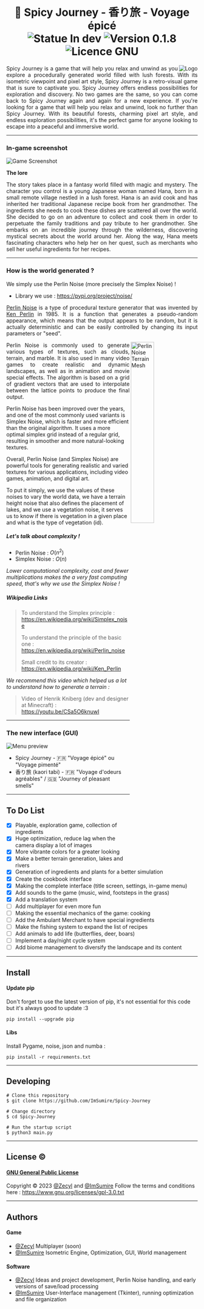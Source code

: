<h1 align="center">🧭 Spicy Journey - 香り旅 - Voyage épicé
  <br>
  <img alt="Statue In dev" src="https://img.shields.io/badge/STATUE-IN%20DEV-78b444?style=for-the-badge">
  <img alt="Version 0.1.8" src="https://img.shields.io/badge/VERSION-0.1.8-53d0a2?style=for-the-badge">
  <img alt="Licence GNU" src="https://img.shields.io/badge/LICENCE-GNU-fb7f53?style=for-the-badge">
</h1>

<img alt="Logo" src="https://raw.githubusercontent.com/ImSumire/Spicy-Journey/main/res/sprites/logo.png" align=right>

<p align="justify">Spicy Journey is a game that will help you relax and unwind as you explore a procedurally generated world filled with lush forests. With its isometric viewpoint and pixel art style, Spicy Journey is a retro-visual game that is sure to captivate you. Spicy Journey offers endless possibilities for exploration and discovery. No two games are the same, so you can come back to Spicy Journey again and again for a new experience. If you're looking for a game that will help you relax and unwind, look no further than Spicy Journey. With its beautiful forests, charming pixel art style, and endless exploration possibilities, it's the perfect game for anyone looking to escape into a peaceful and immersive world.</p>

<hr>

### In-game screenshot
![Game Screenshot](https://raw.githubusercontent.com/ImSumire/Spicy-Journey/main/screenshots/2023-04-11_22.36.12.768953.png)

**The lore**
<p align="justify">The story takes place in a fantasy world filled with magic and mystery. The character you control is a young Japanese woman named Hana, born in a small remote village nestled in a lush forest. Hana is an avid cook and has inherited her traditional Japanese recipe book from her grandmother. The ingredients she needs to cook these dishes are scattered all over the world. She decided to go on an adventure to collect and cook them in order to perpetuate the family traditions and pay tribute to her grandmother. She embarks on an incredible journey through the wilderness, discovering mystical secrets about the world around her. Along the way, Hana meets fascinating characters who help her on her quest, such as merchants who sell her useful ingredients for her recipes.</p>

<hr>

### How is the world generated ?

We simply use the Perlin Noise (more precisely the Simplex Noise) !
- Library we use : https://pypi.org/project/noise/

<p align="justify"><a href="https://en.wikipedia.org/wiki/Perlin_noise" target="_blank">Perlin Noise</a> is a type of procedural texture generator that was invented by <a href="https://en.wikipedia.org/wiki/Ken_Perlin" target="_blank">Ken Perlin</a> in 1985. It is a function that generates a pseudo-random appearance, which means that the output appears to be random, but it is actually deterministic and can be easily controlled by changing its input parameters or "seed".</p>

<img alt="Perlin Noise Terrain Mesh" src="https://www.scratchapixel.com/images/noise-part-2/perlin-noise-terrain-mesh1.png?" style="width:35%" align="right">


<p align="justify">Perlin Noise is commonly used to generate various types of textures, such as clouds, terrain, and marble. It is also used in many video games to create realistic and dynamic landscapes, as well as in animation and movie special effects. The algorithm is based on a grid of gradient vectors that are used to interpolate between the lattice points to produce the final output.

Perlin Noise has been improved over the years, and one of the most commonly used variants is Simplex Noise, which is faster and more efficient than the original algorithm. It uses a more optimal simplex grid instead of a regular grid, resulting in smoother and more natural-looking textures.

Overall, Perlin Noise (and Simplex Noise) are powerful tools for generating realistic and varied textures for various applications, including video games, animation, and digital art.

To put it simply, we use the values of these noises to vary the world data, we have a terrain height noise that also defines the placement of lakes, and we use a vegetation noise, it serves us to know if there is vegetation in a given place and what is the type of vegetation (id).</p>

##### Let's talk about complexity !

- Perlin Noise : $O(n^2)$
- Simplex Noise : $O(n)$

*Lower computational complexity, cost and fewer multiplications makes the a very fast computing speed, that's why we use the Simplex Noise !*

##### Wikipedia Links

> To understand the Simplex principle : https://en.wikipedia.org/wiki/Simplex_noise
> 
> To understand the principle of the basic one : https://en.wikipedia.org/wiki/Perlin_noise
> 
> Small credit to its creator : https://en.wikipedia.org/wiki/Ken_Perlin

*We recommend this video which helped us a lot to understand how to generate a terrain :*

> Video of Henrik Kniberg (dev and designer at Minecraft) : https://youtu.be/CSa5O6knuwI

<hr>

### The new interface (GUI)
![Menu preview](https://raw.githubusercontent.com/ImSumire/Spicy-Journey/main/screenshots/2023-04-11_22.43.27.195722.png)

- Spicy Journey - 🇫🇷 "Voyage épicé" ou "Voyage pimenté"
- 香り旅 (kaori tabi) - 🇫🇷 "Voyage d'odeurs agréables" / 🇬🇧 "Journey of pleasant smells"

<hr>

## To Do List

- [x] Playable, exploration game, collection of ingredients
- [x] Huge optimization, reduce lag when the camera display a lot of images
- [x] More vibrante colors for a greater looking
- [x] Make a better terrain generation, lakes and rivers
- [x] Generation of ingredients and plants for a better simulation
- [x] Create the cookbook interface
- [x] Making the complete interface (title screen, settings, in-game menu)
- [x] Add sounds to the game (music, wind, footsteps in the grass)
- [x] Add a translation system
- [ ] Add multiplayer for even more fun 
- [ ] Making the essential mechanics of the game: cooking
- [ ] Add the Ambulant Merchant to have special ingredients
- [ ] Make the fishing system to expand the list of recipes
- [ ] Add animals to add life (butterflies, deer, boars)
- [ ] Implement a day/night cycle system
- [ ] Add biome management to diversify the landscape and its content

<hr>

## Install

#### Update pip
Don't forget to use the latest version of pip, it's not essential for this code but it's always good to update :3
```batch
pip install --upgrade pip
```

#### Libs
Install Pygame, noise, json and numba :
```batch
pip install -r requirements.txt
```

<hr>

## Developing

```
# Clone this repository
$ git clone https://github.com/ImSumire/Spicy-Journey

# Change directory
$ cd Spicy-Journey

# Run the startup script
$ python3 main.py
```

<hr>

## License ©

#### [GNU General Public License](https://choosealicense.com/licenses/mit/)

Copyright © 2023 [@Zecyl](https://www.github.com/Zecyl) and [@ImSumire](https://github.com/ImSumire)
Follow the terms and conditions here : https://www.gnu.org/licenses/gpl-3.0.txt

<hr>

## Authors
#### Game
- [@Zecyl](https://www.github.com/Zecyl) Multiplayer (soon)
- [@ImSumire](https://github.com/ImSumire) Isometric Engine, Optimization, GUI, World management

#### Software
- [@Zecyl](https://www.github.com/Zecyl) Ideas and project development, Perlin Noise handling, and early versions of save/load processing
- [@ImSumire](https://github.com/ImSumire) User-Interface management (Tkinter), running optimization and file organization

